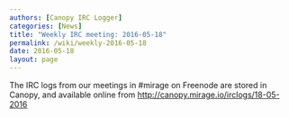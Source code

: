 ```yaml
---
authors: [Canopy IRC Logger]
categories: [News]
title: "Weekly IRC meeting: 2016-05-18"
permalink: /wiki/weekly-2016-05-18
date: 2016-05-18
layout: page
---
```


<!DOCTYPE html>
<p>The IRC logs from our meetings in #mirage on Freenode are stored in Canopy, and available online from <a href="http://canopy.mirage.io/irclogs/18-05-2016">http://canopy.mirage.io/irclogs/18-05-2016</a></p>